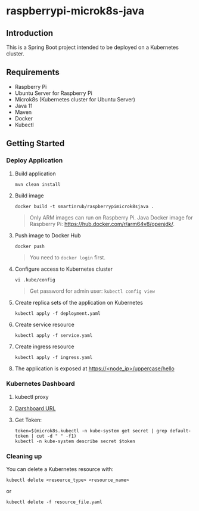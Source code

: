 # raspberrypi-microk8s-java

## Introduction

This is a Spring Boot project intended to be deployed on a Kubernetes cluster.

## Requirements

- Raspberry Pi
- Ubuntu Server for Raspberry Pi
- Microk8s (Kubernetes cluster for Ubuntu Server)
- Java 11
- Maven
- Docker
- Kubectl

## Getting Started

### Deploy Application

1. Build application

    ```shell script
    mvn clean install
    ```

2. Build image

    ```shell script
    docker build -t smartinrub/raspberrypimicrok8sjava .
    ```
    >Only ARM images can run on Raspberry Pi. Java Docker image for Raspberry Pi: https://hub.docker.com/r/arm64v8/openjdk/.

3. Push image to Docker Hub                                                                                                 

    ```shell script
    docker push
    ```
    > You need to `docker login` first.

4. Configure access to Kubernetes cluster

    ```shell script
    vi .kube/config
    ```
   
   >Get password for admin user: `kubectl config view`

5. Create replica sets of the application on Kubernetes

    ```shell script
    kubectl apply -f deployment.yaml 
    ```       
   
6. Create service resource
    ```shell script
    kubectl apply -f service.yaml 
    ```  

6. Create ingress resource

    ```shell script
    kubectl apply -f ingress.yaml 
    ```
   
7. The application is exposed at [https://<node_ip>/uppercase/hello](https://<node_ip>/uppercase/hello)        
   
### Kubernetes Dashboard

1. kubectl proxy

2. [Darshboard URL](http://127.0.0.1:8001/api/v1/namespaces/kube-system/services/https:kubernetes-dashboard:/proxy/#/overview?namespace=default)   

3. Get Token:
  
    ```shell script
    token=$(microk8s.kubectl -n kube-system get secret | grep default-token | cut -d " " -f1)
    kubectl -n kube-system describe secret $token
    ```

### Cleaning up

You can delete a Kubernetes resource with:

```shell script
kubectl delete <resource_type> <resource_name>
```                         
or
```shell script
kubectl delete -f resource_file.yaml
```             
